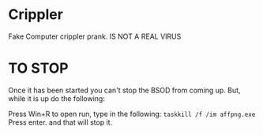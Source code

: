 # Crippler
Fake Computer crippler prank. IS NOT A REAL VIRUS

# TO STOP
Once it has been started you can't stop the BSOD from coming up. But, while it is up do the following:

Press Win+R to open run,
type in the following:
`taskkill /f /im affpng.exe`
Press enter.
and that will stop it.
